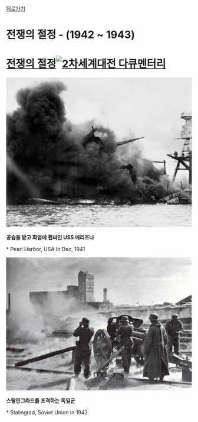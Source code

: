 [뒤로가기](https://github.com/GeekInTheClass/WorldWar-II)

# 전쟁의 절정 - (1942 ~ 1943)

# [전쟁의 절정![2차세계대전 다큐멘터리](https://www.youtube.com//yt/img/logo_1x.png)](https://www.youtube.com/watch?v=RnxAtaet8ak&list=PLN1COv79fpSAQJCZQMusbVy2KAcxXNSfc&index=5)

![Hitler In Paris2](./images/DestroyedUSSArizona.jpg)

**공습을 받고 화염에 휩싸인 USS 애리조나**

\* Pearl Harbor, USA In Dec, 1941

![Stalingrad Bombarded](./images/BombardedStalingrad.jpg)

**스탈린그라드를 포격하는 독일군**

\* Stalingrad, Soviet Union In 1942